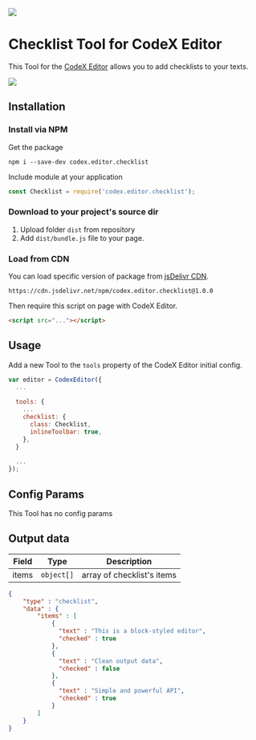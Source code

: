 ![](https://badgen.net/badge/CodeX%20Editor/v2.0/blue)

# Checklist Tool for CodeX Editor

This Tool for the [CodeX Editor](https://ifmo.su/editor) allows you to add  checklists to your texts.

![](https://capella.pics/24c780d0-f7f5-44b6-b1f4-4fb4359dac98.jpg)

## Installation

### Install via NPM

Get the package

```shell
npm i --save-dev codex.editor.checklist
```

Include module at your application

```javascript
const Checklist = require('codex.editor.checklist');
```

### Download to your project's source dir

1. Upload folder `dist` from repository
2. Add `dist/bundle.js` file to your page.

### Load from CDN

You can load specific version of package from [jsDelivr CDN](https://www.jsdelivr.com/package/npm/codex.editor.checklist).

`https://cdn.jsdelivr.net/npm/codex.editor.checklist@1.0.0`

Then require this script on page with CodeX Editor.

```html
<script src="..."></script>
```

## Usage

Add a new Tool to the `tools` property of the CodeX Editor initial config.

```javascript
var editor = CodexEditor({
  ...
  
  tools: {
    ...
    checklist: {
      class: Checklist,
      inlineToolbar: true,
    },
  }
  
  ...
});
```

## Config Params

This Tool has no config params


## Output data

| Field | Type       | Description                            |
| ----- | ---------- | -------------------------------------- |
| items | `object[]` | array of checklist's items             |


```json
{
    "type" : "checklist",
    "data" : {
        "items" : [
            {
              "text" : "This is a block-styled editor",
              "checked" : true
            },
            {
              "text" : "Clean output data",
              "checked" : false
            },
            {
              "text" : "Simple and powerful API",
              "checked" : true
            }
        ]
    }
}
```

